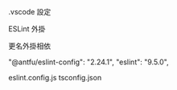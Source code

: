 .vscode 設定

ESLint 外掛

更名外掛相依


"@antfu/eslint-config": "2.24.1",
"eslint": "9.5.0",


eslint.config.js
tsconfig.json